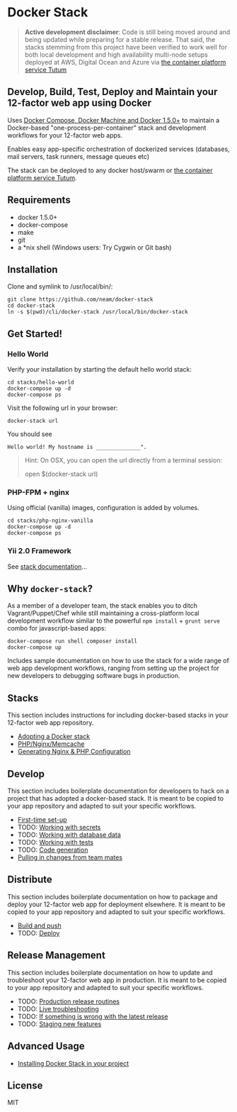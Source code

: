 Docker Stack
============

> **Active development disclaimer**: Code is still being moved around and being updated while preparing for a stable release. That said, the stacks stemming from this project have been verified to work well for both local development and high availability multi-node setups deployed at AWS, Digital Ocean and Azure via [the container platform service Tutum](https://tutum.io)


Develop, Build, Test, Deploy and Maintain your 12-factor web app using Docker
-----------------------------------------------------------------------------

Uses [Docker Compose, Docker Machine and Docker 1.5.0+](http://blog.docker.com/2014/12/announcing-docker-machine-swarm-and-compose-for-orchestrating-distributed-apps/) to maintain a Docker-based "one-process-per-container" stack and development workflows for your 12-factor web apps.

Enables easy app-specific orchestration of dockerized services (databases, mail servers, task runners, message queues etc)

The stack can be deployed to any docker host/swarm or [the container platform service Tutum](https://tutum.com).


Requirements
------------

 * docker 1.5.0+
 * docker-compose
 * make
 * git
 * a *nix shell (Windows users: Try Cygwin or Git bash)


Installation
------------

Clone and symlink to /usr/local/bin/:

    git clone https://github.com/neam/docker-stack
    cd docker-stack
    ln -s $(pwd)/cli/docker-stack /usr/local/bin/docker-stack


Get Started!
------------

### Hello World

Verify your installation by starting the default hello world stack:

    cd stacks/hello-world
    docker-compose up -d
    docker-compose ps
    
Visit the following url in your browser:

    docker-stack url

You should see 

    Hello world! My hostname is ______________".

> Hint: On OSX, you can open the url directly from a terminal session:
>
>    open $(docker-stack url)


### PHP-FPM + nginx

Using official (vanilla) images, configuration is added by volumes.

    cd stacks/php-nginx-vanilla
    docker-compose up -d
    docker-compose ps

### Yii 2.0 Framework

See [stack documentation](stacks/yii2/README.md)...


Why `docker-stack`?
-------------------

As a member of a developer team, the stack enables you to ditch Vagrant/Puppet/Chef while still maintaining a cross-platform local development workflow similar to the powerful `npm install` + `grunt serve` combo for javascript-based apps:

    docker-compose run shell composer install
    docker-compose up

Includes sample documentation on how to use the stack for a wide range of web app development workflows, ranging from setting up the project for new developers to debugging software bugs in production.


Stacks
------

This section includes instructions for including docker-based stacks in your 12-factor web app repository.

- [Adopting a Docker stack](docs/10-stacks-adopting-a-docker-stack.md)
- [PHP/Nginx/Memcache](stacks/php-nginx-memcache/README.md)
- [Generating Nginx & PHP Configuration](generators/nginx-php-server-config-generator/README.md)


Develop
-------

This section includes boilerplate documentation for developers to hack on a project that has adopted a docker-based stack. It is meant to be copied to your app repository and adapted to suit your specific workflows.

- [First-time set-up](docs/20-local-dev-first-time-set-up.md)
- TODO: [Working with secrets](docs/22-local-dev-working-with-secrets.md)
- TODO: [Working with database data](docs/23-local-dev-working-with-database-data.md)
- TODO: [Working with tests](docs/24-local-dev-working-with-tests.md)
- TODO: [Code generation](docs/25-local-dev-code-generation.md)
- [Pulling in changes from team mates](docs/21-local-dev-pulling-in-changes-from-team-mates.md)


Distribute
----------

This section includes boilerplate documentation on how to package and deploy your 12-factor web app for deployment elsewhere. It is meant to be copied to your app repository and adapted to suit your specific workflows.

- [Build and push](docs/51-distribute-build-and-push.md)
- TODO: [Deploy](docs/52-distribute-deploy.md)


Release Management
------------------

This section includes boilerplate documentation on how to update and troubleshoot your 12-factor web app in production. It is meant to be copied to your app repository and adapted to suit your specific workflows.

- TODO: [Production release routines](docs/60-release-routines.md)
- TODO: [Live troubleshooting](docs/61-live-troubleshooting.md)
- TODO: [If something is wrong with the latest release](docs/62-if-something-is-wrong-with-the-latest-release.md)
- TODO: [Staging new features](docs/63-staging-new-features.md)


Advanced Usage
--------------

- [Installing Docker Stack in your project](docs/80-contributing-installing-docker-stack-in-your-project.md)


License
-------

MIT
